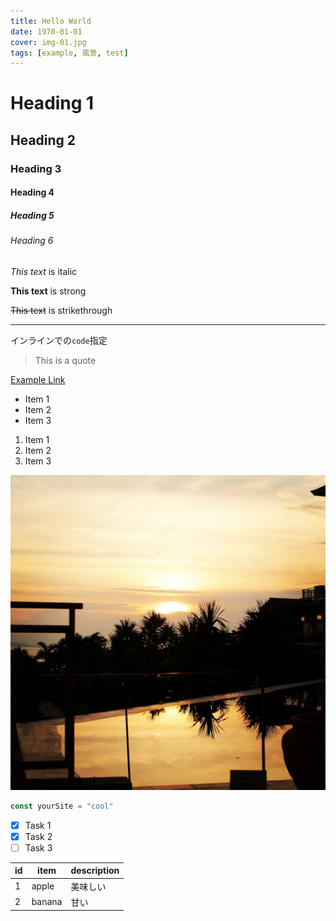 ```yaml
---
title: Hello World
date: 1970-01-01
cover: img-01.jpg
tags: [example, 風景, test]
---
```


<!-- Headings -->

# Heading 1

## Heading 2

### Heading 3

#### Heading 4

##### Heading 5

###### Heading 6

<!-- Italics -->

_This text_ is italic

<!-- Strong -->

**This text** is strong

<!-- Strikethrough -->

~~This text~~ is strikethrough

<!-- Horizontal Rule -->

---

インラインでの`code`指定

<!-- Blockquote -->

> This is a quote

<!-- Links -->

[Example Link](https://www.google.com)

<!-- UL -->

- Item 1
- Item 2
- Item 3

<!-- OL -->

1. Item 1
1. Item 2
1. Item 3

<!-- Images -->

![test-image](img-02.jpg)

<!-- Code -->

```javascript
const yourSite = "cool"
```

<!-- Task List -->

- [x] Task 1
- [x] Task 2
- [ ] Task 3

| id  | item   | description |
| --- | ------ | ----------- |
| 1   | apple  | 美味しい    |
| 2   | banana | 甘い        |
